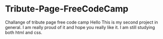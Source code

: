 # Tribute-Page-FreeCodeCamp
Challange of tribute page free code camp
Hello This is my second project in general. 
I am really proud of it and hope you really like it. 
I am still studying both html and css. 

